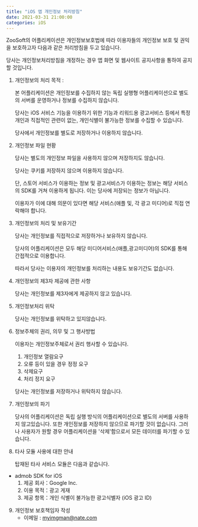 ```yaml
---
title: "iOS 앱 개인정보 처리방침"
date: 2021-03-31 21:00:00
categories: iOS 
---
```

ZooSoft의 어플리케이션은 개인정보보호법에 따라 이용자들의 개인정보 보호 및 권익을 보호하고자 다음과 같은 처리방침을 두고 있습니다.

당사는 개인정보처리방침을 개정하는 경우 앱 화면 및 웹사이트 공지사항을 통하여 공지할 것입니다.



1. 개인정보의 처리 목적 : 


	본 어플리케이션은 개인정보를 수집하지 않는 독립 실행형 어플리케이션으로 별도의 서버를 운영하거나 정보를 수집하지 않습니다.

	당사는 iOS 서비스 기능을 이용하기 위한 기능과 리워드용 광고서비스 등에서 특정 개인과 직접적인 관련이 없는, 개인식별이 불가능한 정보를 수집할 수 있습니다.


	당사에서 개인정보를 별도로 저장하거나 이용하지 않습니다. 



2. 개인정보 파일 현황

	당사는 별도의 개인정보 파일을 사용하지 않으며 저장하지도 않습니다.

	당사는 쿠키를 저장하지 않으며 이용하지 않습니다.

	단, 스토어 서비스가 이용하는 정보 및 광고서비스가 이용하는 정보는 해당 서비스의 SDK를 거쳐 이용하게 됩니다. 이는 당사에 저장되는 정보가 아닙니다.

	이용자가 이에 대해 의문이 있다면 해당 서비스(애플 및, 각 광고 미디어)로 직접 연락해야 합니다.



3. 개인정보의 처리 및 보유기간

	당사는 개인정보를 직접적으로 저장하거나 보유하지 않습니다. 

	당사의 어플리케이션은 모두 해당 미디어서비스(애플,광고미디어)의 SDK를 통해 간접적으로 이용합니다.

	따라서 당사는 이용자의 개인정보를 처리하는 내용도 보유기간도 없습니다.



4. 개인정보의 제3자 제공에 관한 사항

	당사는 개인정보를 제3자에게 제공하지 않고 있습니다.



5. 개인정보처리 위탁

	당사는 개인정보를 위탁하고 있지않습니다.



6. 정보주체의 권리, 의무 및 그 행사방법


	이용자는 개인정보주체로서 권리 행사할 수 있습니다.

	1) 개인정보 열람요구
	2) 오류 등이 있을 경우 정정 요구
	3) 삭제요구
	4) 처리 정지 요구


	당사는 개인정보를 저장하거나 위탁하지 않습니다.



7. 개인정보의 파기

	당사의 어플리케이션은 독립 실행 방식의 어플리케이션으로 별도의 서버를 사용하지 않고있습니다.
	또한 개인정보를 저장하지 않으므로 파기할 것이 없습니다.
	그러나 사용자가 원할 경우 어플리케이션을 '삭제'함으로서 모든 데이터를 파기할 수 있습니다.


8. 타사 모듈 사용에 대한 안내

	탑재된 타사 서비스 모듈은 다음과 같습니다.

  - admob SDK for iOS
    1. 제공 회사：Google Inc.
    2. 이용 목적：광고 게재
    3. 제공 항목：개인 식별이 불가능한 광고식별자 (iOS 광고 ID)



9. 개인정보  보호책임자 작성
	- 이메일 : myimgman@nate.com


